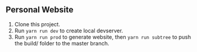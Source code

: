 ## Personal Website

1. Clone this project.
2. Run `yarn run dev` to create local devserver.
3. Run `yarn run prod` to generate website, then `yarn run subtree` to push the build/ folder to the master branch.